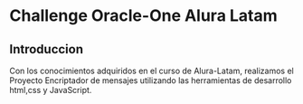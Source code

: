 # Challenge Oracle-One Alura Latam

## Introduccion 
Con los conocimientos adquiridos en el curso de Alura-Latam, realizamos el Proyecto Encriptador  de mensajes utilizando las herramientas de desarrollo html,css y JavaScript. 
